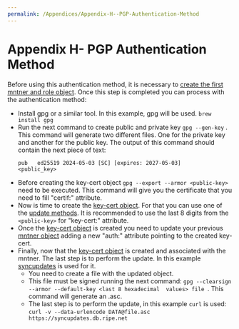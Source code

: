 ```yaml
---
permalink: /Appendices/Appendix-H--PGP-Authentication-Method
---
```


# Appendix H- PGP Authentication Method

Before using this authentication method, it is necessary to [create the first mntner and role object](./Database-Support/Create-First-Role-Mntner/#what-is-a-role-object).
Once this step is completed you can process with the authentication method:
* Install gpg or a similar tool. In this example, gpg will be used. `brew install gpg`
* Run the next command to create public and private key `gpg --gen-key` . This command will generate two different 
  files. One for the private key and another for the public key. The output of this command should contain the next 
  piece of text:
  ```
  pub   ed25519 2024-05-03 [SC] [expires: 2027-05-03]
  <public_key>
  ```
* Before creating the key-cert object `gpg --export --armor <public-key>` need to be executed. This command will 
  give you the certificate that you need to fill "certif:" attribute.
* Now is time to create the [key-cert object](../RPSL-Object-Types/Descriptions-of-Secondary-Objects/#description-of-the-key-cert-object). 
For that you can use one of the [update methods](../Update-Methods/#update-methods). It is recommended to use the 
  last 8 digits from the `<public-key>` for  "key-cert:" attribute.
* Once the [key-cert object](../RPSL-Object-Types/Descriptions-of-Secondary-Objects/#description-of-the-key-cert-object) 
is created you need to update your previous [mntner object](../RPSL-Object-Types/Descriptions-of-Secondary-Objects/#description-of-the-mntner-object) 
adding a new "auth:" attribute pointing to the created key-cert.
* Finally, now that the [key-cert object](../RPSL-Object-Types/Descriptions-of-Secondary-Objects/#description-of-the-key-cert-object) 
is created and associated with the mntner. The last step is to perform the update. In this example [syncupdates](../Update-Methods/Syncupdates/#syncupdates) is 
  used for it.
  * You need to create a file with the updated object.
  * This file must be signed running the next command: `gpg --clearsign --armor --default-key <last 8 hexadecimal 
    values> file `. This command will generate an .asc.
  * The last step is to perform the update, in this example `curl` is used: `curl -v --data-urlencode DATA@file.asc 
    https://syncupdates.db.ripe.net`